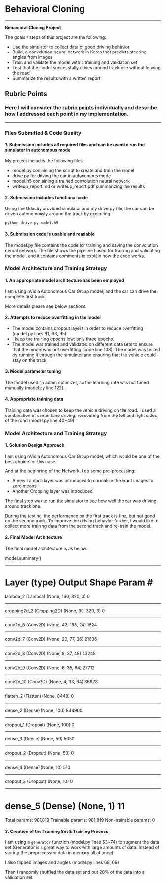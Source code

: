 # **Behavioral Cloning** 

---

**Behavioral Cloning Project**

The goals / steps of this project are the following:
* Use the simulator to collect data of good driving behavior
* Build, a convolution neural network in Keras that predicts steering angles from images
* Train and validate the model with a training and validation set
* Test that the model successfully drives around track one without leaving the road
* Summarize the results with a written report


[//]: # (Image References)

[image1]: ./examples/placeholder.png "Model Visualization"
[image2]: ./examples/placeholder.png "Grayscaling"
[image3]: ./examples/placeholder_small.png "Recovery Image"
[image4]: ./examples/placeholder_small.png "Recovery Image"
[image5]: ./examples/placeholder_small.png "Recovery Image"
[image6]: ./examples/placeholder_small.png "Normal Image"
[image7]: ./examples/placeholder_small.png "Flipped Image"

## Rubric Points
### Here I will consider the [rubric points](https://review.udacity.com/#!/rubrics/432/view) individually and describe how I addressed each point in my implementation.  

---
### Files Submitted & Code Quality

#### 1. Submission includes all required files and can be used to run the simulator in autonomous mode

My project includes the following files:
* model.py containing the script to create and train the model
* drive.py for driving the car in autonomous mode
* model.h5 containing a trained convolution neural network 
* writeup_report.md or writeup_report.pdf summarizing the results

#### 2. Submission includes functional code
Using the Udacity provided simulator and my drive.py file, the car can be driven autonomously around the track by executing 
```sh
python drive.py model.h5
```

#### 3. Submission code is usable and readable

The model.py file contains the code for training and saving the convolution neural network. The file shows the pipeline I used for training and validating the model, and it contains comments to explain how the code works.

### Model Architecture and Training Strategy

#### 1. An appropriate model architecture has been employed

I am using nVidia Autonomous Car Group model, and the car can drive the complete first track. 

More details please see below sections.

#### 2. Attempts to reduce overfitting in the model

* The model contains dropout layers in order to reduce overfitting (model.py lines 91, 93, 95). 
* I keep the training epochs low: only three epochs.
* The model was trained and validated on different data sets to ensure that the model was not overfitting (code line 108). The model was tested by running it through the simulator and ensuring that the vehicle could stay on the track.

#### 3. Model parameter tuning

The model used an adam optimizer, so the learning rate was not tuned manually (model.py line 122).

#### 4. Appropriate training data

Training data was chosen to keep the vehicle driving on the road. I used a combination of center lane driving, recovering from the left and right sides of the road (model.py line 40~49)


### Model Architecture and Training Strategy

#### 1. Solution Design Approach

I am using nVidia Autonomous Car Group model, which would be one of the best choice for this case.

And at the beginning of the Network, I do some pre-processing: 
* A new Lambda layer was introduced to normalize the input images to zero means
* Another Cropping layer was introduced

The final step was to run the simulator to see how well the car was driving around track one. 

During the testing, the performance on the first track is fine, but not good on the second track. To improve the driving behavior further, I would like to collect more training data from the second track and re-train the model.   

#### 2. Final Model Architecture

The final model architecture is as below:  

model.summary()
_________________________________________________________________
Layer (type)                 Output Shape              Param #   
=================================================================
lambda_2 (Lambda)            (None, 160, 320, 3)       0         
_________________________________________________________________
cropping2d_2 (Cropping2D)    (None, 90, 320, 3)        0         
_________________________________________________________________
conv2d_6 (Conv2D)            (None, 43, 158, 24)       1824      
_________________________________________________________________
conv2d_7 (Conv2D)            (None, 20, 77, 36)        21636     
_________________________________________________________________
conv2d_8 (Conv2D)            (None, 8, 37, 48)         43248     
_________________________________________________________________
conv2d_9 (Conv2D)            (None, 6, 35, 64)         27712     
_________________________________________________________________
conv2d_10 (Conv2D)           (None, 4, 33, 64)         36928     
_________________________________________________________________
flatten_2 (Flatten)          (None, 8448)              0         
_________________________________________________________________
dense_2 (Dense)              (None, 100)               844900    
_________________________________________________________________
dropout_1 (Dropout)          (None, 100)               0         
_________________________________________________________________
dense_3 (Dense)              (None, 50)                5050      
_________________________________________________________________
dropout_2 (Dropout)          (None, 50)                0         
_________________________________________________________________
dense_4 (Dense)              (None, 10)                510       
_________________________________________________________________
dropout_3 (Dropout)          (None, 10)                0         
_________________________________________________________________
dense_5 (Dense)              (None, 1)                 11        
=================================================================
Total params: 981,819
Trainable params: 981,819
Non-trainable params: 0

#### 3. Creation of the Training Set & Training Process

I am using a `generator` function (model.py lines 53~74) to augment the data set (Generator is a great way to work with large amounts of data. Instead of storing the preprocessed data in memory all at once). 

I also flipped images and angles (model.py lines 68, 69)

Then I randomly shuffled the data set and put 20% of the data into a validation set. 

